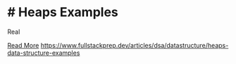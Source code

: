 # # Heaps Examples

Real

[Read More](https://www.fullstackprep.dev/articles/dsa/datastructure/heaps-data-structure-examples) https://www.fullstackprep.dev/articles/dsa/datastructure/heaps-data-structure-examples